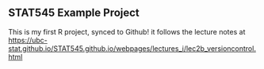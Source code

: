 ## STAT545 Example Project 

This is my first R project, synced to Github! it follows the lecture notes at <https://ubc-stat.github.io/STAT545.github.io/webpages/lectures_i/lec2b_versioncontrol.html>

